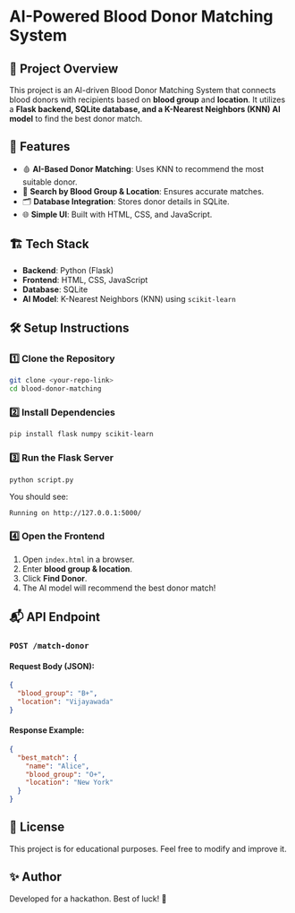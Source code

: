 # AI-Powered Blood Donor Matching System

## 📌 Project Overview
This project is an AI-driven Blood Donor Matching System that connects blood donors with recipients based on **blood group** and **location**. It utilizes a **Flask backend, SQLite database, and a K-Nearest Neighbors (KNN) AI model** to find the best donor match.

## 🚀 Features
- 🩸 **AI-Based Donor Matching**: Uses KNN to recommend the most suitable donor.
- 🔎 **Search by Blood Group & Location**: Ensures accurate matches.
- 🗂️ **Database Integration**: Stores donor details in SQLite.
- 🌐 **Simple UI**: Built with HTML, CSS, and JavaScript.

## 🏗️ Tech Stack
- **Backend**: Python (Flask)
- **Frontend**: HTML, CSS, JavaScript
- **Database**: SQLite
- **AI Model**: K-Nearest Neighbors (KNN) using `scikit-learn`

## 🛠️ Setup Instructions

### 1️⃣ Clone the Repository
```bash
git clone <your-repo-link>
cd blood-donor-matching
```

### 2️⃣ Install Dependencies
```bash
pip install flask numpy scikit-learn
```

### 3️⃣ Run the Flask Server
```bash
python script.py
```
You should see:
```
Running on http://127.0.0.1:5000/
```

### 4️⃣ Open the Frontend
1. Open `index.html` in a browser.
2. Enter **blood group & location**.
3. Click **Find Donor**.
4. The AI model will recommend the best donor match!

## 📬 API Endpoint
### `POST /match-donor`
#### Request Body (JSON):
```json
{
  "blood_group": "B+",
  "location": "Vijayawada"
}
```
#### Response Example:
```json
{
  "best_match": {
    "name": "Alice",
    "blood_group": "O+",
    "location": "New York"
  }
}
```

## 📝 License
This project is for educational purposes. Feel free to modify and improve it.

## ✨ Author
Developed for a hackathon. Best of luck! 🚀

